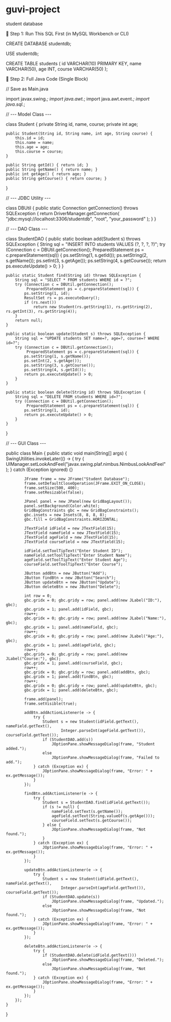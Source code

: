 # guvi-project
student database

🔧 Step 1: Run This SQL First (in MySQL Workbench or CLI)

CREATE DATABASE studentdb;

USE studentdb;

CREATE TABLE students (
    id VARCHAR(10) PRIMARY KEY,
    name VARCHAR(50),
    age INT,
    course VARCHAR(50)
);

🧠 Step 2: Full Java Code (Single Block)

// Save as Main.java

import javax.swing.*;
import java.awt.*;
import java.awt.event.*;
import java.sql.*;

// --- Model Class ---

class Student {
    private String id, name, course;
    private int age;

    public Student(String id, String name, int age, String course) {
        this.id = id;
        this.name = name;
        this.age = age;
        this.course = course;
    }

    public String getId() { return id; }
    public String getName() { return name; }
    public int getAge() { return age; }
    public String getCourse() { return course; }
}

// --- JDBC Utility ---

class DBUtil {
    public static Connection getConnection() throws SQLException {
        return DriverManager.getConnection(
            "jdbc:mysql://localhost:3306/studentdb", "root", "your_password"
        );
    }
}

// --- DAO Class ---

class StudentDAO {
    public static boolean add(Student s) throws SQLException {
        String sql = "INSERT INTO students VALUES (?, ?, ?, ?)";
        try (Connection c = DBUtil.getConnection();
             PreparedStatement ps = c.prepareStatement(sql)) {
            ps.setString(1, s.getId());
            ps.setString(2, s.getName());
            ps.setInt(3, s.getAge());
            ps.setString(4, s.getCourse());
            return ps.executeUpdate() > 0;
        }
    }

    public static Student find(String id) throws SQLException {
        String sql = "SELECT * FROM students WHERE id = ?";
        try (Connection c = DBUtil.getConnection();
             PreparedStatement ps = c.prepareStatement(sql)) {
            ps.setString(1, id);
            ResultSet rs = ps.executeQuery();
            if (rs.next())
                return new Student(rs.getString(1), rs.getString(2), rs.getInt(3), rs.getString(4));
        }
        return null;
    }

    public static boolean update(Student s) throws SQLException {
        String sql = "UPDATE students SET name=?, age=?, course=? WHERE id=?";
        try (Connection c = DBUtil.getConnection();
             PreparedStatement ps = c.prepareStatement(sql)) {
            ps.setString(1, s.getName());
            ps.setInt(2, s.getAge());
            ps.setString(3, s.getCourse());
            ps.setString(4, s.getId());
            return ps.executeUpdate() > 0;
        }
    }

    public static boolean delete(String id) throws SQLException {
        String sql = "DELETE FROM students WHERE id=?";
        try (Connection c = DBUtil.getConnection();
             PreparedStatement ps = c.prepareStatement(sql)) {
            ps.setString(1, id);
            return ps.executeUpdate() > 0;
        }
    }
}

// --- GUI Class ---

public class Main {
    public static void main(String[] args) {
        SwingUtilities.invokeLater(() -> {
            try {
                UIManager.setLookAndFeel("javax.swing.plaf.nimbus.NimbusLookAndFeel");
            } catch (Exception ignored) {}

            JFrame frame = new JFrame("Student Database");
            frame.setDefaultCloseOperation(JFrame.EXIT_ON_CLOSE);
            frame.setSize(500, 400);
            frame.setResizable(false);

            JPanel panel = new JPanel(new GridBagLayout());
            panel.setBackground(Color.white);
            GridBagConstraints gbc = new GridBagConstraints();
            gbc.insets = new Insets(8, 8, 8, 8);
            gbc.fill = GridBagConstraints.HORIZONTAL;

            JTextField idField = new JTextField(15);
            JTextField nameField = new JTextField(15);
            JTextField ageField = new JTextField(15);
            JTextField courseField = new JTextField(15);

            idField.setToolTipText("Enter Student ID");
            nameField.setToolTipText("Enter Student Name");
            ageField.setToolTipText("Enter Student Age");
            courseField.setToolTipText("Enter Course");

            JButton addBtn = new JButton("Add");
            JButton findBtn = new JButton("Search");
            JButton updateBtn = new JButton("Update");
            JButton deleteBtn = new JButton("Delete");

            int row = 0;
            gbc.gridx = 0; gbc.gridy = row; panel.add(new JLabel("ID:"), gbc);
            gbc.gridx = 1; panel.add(idField, gbc);
            row++;
            gbc.gridx = 0; gbc.gridy = row; panel.add(new JLabel("Name:"), gbc);
            gbc.gridx = 1; panel.add(nameField, gbc);
            row++;
            gbc.gridx = 0; gbc.gridy = row; panel.add(new JLabel("Age:"), gbc);
            gbc.gridx = 1; panel.add(ageField, gbc);
            row++;
            gbc.gridx = 0; gbc.gridy = row; panel.add(new JLabel("Course:"), gbc);
            gbc.gridx = 1; panel.add(courseField, gbc);
            row++;
            gbc.gridx = 0; gbc.gridy = row; panel.add(addBtn, gbc);
            gbc.gridx = 1; panel.add(findBtn, gbc);
            row++;
            gbc.gridx = 0; gbc.gridy = row; panel.add(updateBtn, gbc);
            gbc.gridx = 1; panel.add(deleteBtn, gbc);

            frame.add(panel);
            frame.setVisible(true);

            addBtn.addActionListener(e -> {
                try {
                    Student s = new Student(idField.getText(), nameField.getText(),
                            Integer.parseInt(ageField.getText()), courseField.getText());
                    if (StudentDAO.add(s))
                        JOptionPane.showMessageDialog(frame, "Student added.");
                    else
                        JOptionPane.showMessageDialog(frame, "Failed to add.");
                } catch (Exception ex) {
                    JOptionPane.showMessageDialog(frame, "Error: " + ex.getMessage());
                }
            });

            findBtn.addActionListener(e -> {
                try {
                    Student s = StudentDAO.find(idField.getText());
                    if (s != null) {
                        nameField.setText(s.getName());
                        ageField.setText(String.valueOf(s.getAge()));
                        courseField.setText(s.getCourse());
                    } else {
                        JOptionPane.showMessageDialog(frame, "Not found.");
                    }
                } catch (Exception ex) {
                    JOptionPane.showMessageDialog(frame, "Error: " + ex.getMessage());
                }
            });

            updateBtn.addActionListener(e -> {
                try {
                    Student s = new Student(idField.getText(), nameField.getText(),
                            Integer.parseInt(ageField.getText()), courseField.getText());
                    if (StudentDAO.update(s))
                        JOptionPane.showMessageDialog(frame, "Updated.");
                    else
                        JOptionPane.showMessageDialog(frame, "Not found.");
                } catch (Exception ex) {
                    JOptionPane.showMessageDialog(frame, "Error: " + ex.getMessage());
                }
            });

            deleteBtn.addActionListener(e -> {
                try {
                    if (StudentDAO.delete(idField.getText()))
                        JOptionPane.showMessageDialog(frame, "Deleted.");
                    else
                        JOptionPane.showMessageDialog(frame, "Not found.");
                } catch (Exception ex) {
                    JOptionPane.showMessageDialog(frame, "Error: " + ex.getMessage());
                }
            });
        });
    }
} 

